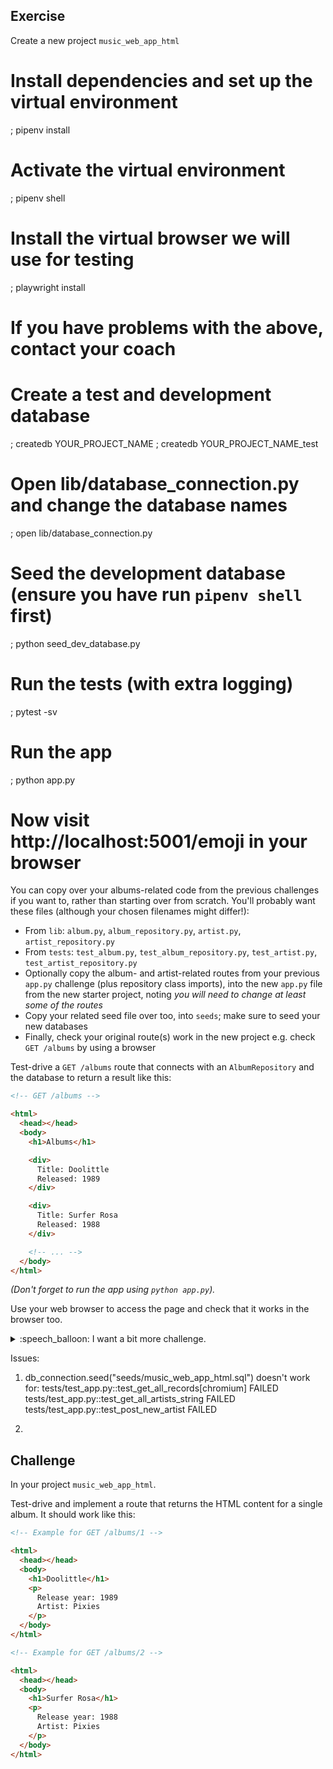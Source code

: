 ## Exercise

Create a new project `music_web_app_html`
# Install dependencies and set up the virtual environment
; pipenv install

# Activate the virtual environment
; pipenv shell

# Install the virtual browser we will use for testing
; playwright install
# If you have problems with the above, contact your coach

# Create a test and development database
; createdb YOUR_PROJECT_NAME
; createdb YOUR_PROJECT_NAME_test

# Open lib/database_connection.py and change the database names
; open lib/database_connection.py

# Seed the development database (ensure you have run `pipenv shell` first)
; python seed_dev_database.py

# Run the tests (with extra logging)
; pytest -sv

# Run the app
; python app.py
# Now visit http://localhost:5001/emoji in your browser

You can copy over your albums-related code from the previous challenges if you want
to, rather than starting over from scratch. You'll probably want these files
(although your chosen filenames might differ!):

* From `lib`: `album.py`, `album_repository.py`, `artist.py`, `artist_repository.py`
* From `tests`: `test_album.py`, `test_album_repository.py`, `test_artist.py`,
  `test_artist_repository.py`
* Optionally copy the album- and artist-related routes from your previous
  `app.py` challenge (plus repository class imports), into the new `app.py`
  file from the new starter project, noting *you will need to change at least
  some of the routes*
* Copy your related seed file over too, into `seeds`; make sure to seed your new
  databases
* Finally, check your original route(s) work in the new project e.g. check `GET
  /albums` by using a browser

Test-drive a `GET /albums` route that connects with an `AlbumRepository` and the
database to return a result like this:

```html
<!-- GET /albums -->

<html>
  <head></head>
  <body>
    <h1>Albums</h1>

    <div>
      Title: Doolittle
      Released: 1989
    </div>

    <div>
      Title: Surfer Rosa
      Released: 1988
    </div>

    <!-- ... -->
  </body>
</html>
```

_(Don't forget to run the app using `python app.py`)._

Use your web browser to access the page and check that it works in the browser
too.

<details>
  <summary>:speech_balloon: I want a bit more challenge.</summary>

  ---

  The above HTML document isn't very easy for a human to read. In the
  web-browser the Title and Release Date are all on one line. Improve this
  formatting using HTML.

  Finally, ensure the HTML validates using an online HTML validator.

  ---

</details>

Issues:
1. db_connection.seed("seeds/music_web_app_html.sql") doesn't work for:
tests/test_app.py::test_get_all_records[chromium] FAILED
tests/test_app.py::test_get_all_artists_string FAILED
tests/test_app.py::test_post_new_artist FAILED

2. 







## Challenge

In your project `music_web_app_html`.

Test-drive and implement a route that returns the HTML content for a single
album. It should work like this:

```html
<!-- Example for GET /albums/1 -->

<html>
  <head></head>
  <body>
    <h1>Doolittle</h1>
    <p>
      Release year: 1989
      Artist: Pixies
    </p>
  </body>
</html>

<!-- Example for GET /albums/2 -->

<html>
  <head></head>
  <body>
    <h1>Surfer Rosa</h1>
    <p>
      Release year: 1988
      Artist: Pixies
    </p>
  </body>
</html>
```
